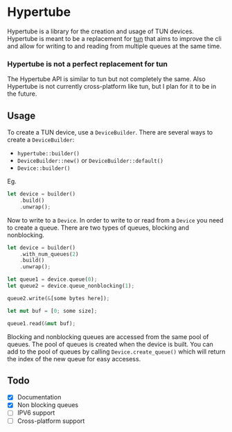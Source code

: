 # Hypertube

Hypertube is a library for the creation and usage of TUN devices.
Hypertube is meant to be a replacement for [tun](https://crates.io/crates/tun) that aims to improve the cli and allow for writing to and reading from multiple queues at the same time.

### Hypertube is not a perfect replacement for tun
The Hypertube API is similar to tun but not completely the same.
Also Hypertube is not currently cross-platform like tun, but I plan for it to be in the future.

## Usage
To create a TUN device, use a `DeviceBuilder`.
There are several ways to create a `DeviceBuilder`:
* `hypertube::builder()`
* `DeviceBuilder::new()` or `DeviceBuilder::default()`
* `Device::builder()`

Eg.

```rust
let device = builder()
    .build()
    .unwrap();
```

Now to write to a `Device`.
In order to write to or read from a `Device` you need to create a queue.
There are two types of queues, blocking and nonblocking.
```rust
let device = builder()
    .with_num_queues(2) 
    .build()
    .unwrap();

let queue1 = device.queue(0);
let queue2 = device.queue_nonblocking(1);

queue2.write(&[some bytes here]);

let mut buf = [0; some size];

queue1.read(&mut buf);

```
Blocking and nonblocking queues are accessed from the same pool of queues.
The pool of queues is created when the device is built.
You can add to the pool of queues by calling `Device.create_queue()` which will return the index of the new queue for easy accesess.


## Todo
* [X] Documentation
* [X] Non blocking queues
* [ ] IPV6 support
* [ ] Cross-platform support